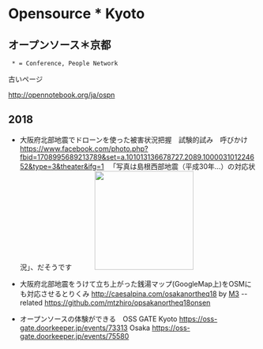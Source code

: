 # Opensource * Kyoto
## オープンソース＊京都

     * = Conference, People Network

古いページ

http://opennotebook.org/ja/ospn


## 2018
- 大阪府北部地震でドローンを使った被害状況把握　試験的試み　呼びかけ
https://www.facebook.com/photo.php?fbid=1708995689213789&set=a.101013136678727.2089.100003101224652&type=3&theater&ifg=1
　「写真は島根西部地震（平成30年…）の対応状況」、だそうです
　　　<img src="https://scontent-nrt1-1.xx.fbcdn.net/v/t1.0-9/36373753_1708995692547122_377729514551115776_n.jpg?_nc_cat=0&_nc_eui2=AeG6n5sYQX209fE1-fnCfrPcPgBf2kCFwSCTquwe9FjIoMx3jQO2FjqcNmk4mvoanTvo_6YM0fjFDt-ofN-6nja2Z9OShRmg3qbu8Jdu6ZdUyw&oh=a0d1f75c3e3bf6296d23226092b5e5d7&oe=5BAC44C4" width="200" />

- 大阪府北部地震をうけて立ち上がった銭湯マップ(GoogleMap上)をOSMにも対応させるとりくみ <a href="http://caesalpina.com/osakanortheq18">http://caesalpina.com/osakanortheq18</a> by <a href="http://caesalpina.com/M3">M3</a>
-- related <a href="https://github.com/mtzhiro/opsakanortheq18onsen">https://github.com/mtzhiro/opsakanortheq18onsen</a>

- オープンソースの体験ができる　OSS GATE Kyoto https://oss-gate.doorkeeper.jp/events/73313 Osaka https://oss-gate.doorkeeper.jp/events/75580
